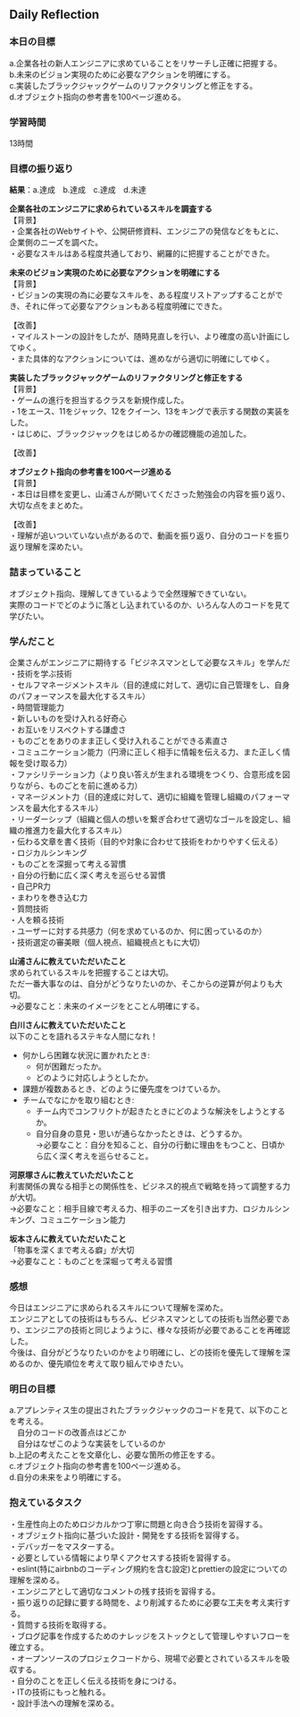 ## Daily Reflection

### 本日の目標
a.企業各社の新人エンジニアに求めていることをリサーチし正確に把握する。  
b.未来のビジョン実現のために必要なアクションを明確にする。  
c.実装したブラックジャックゲームのリファクタリングと修正をする。  
d.オブジェクト指向の参考書を100ページ進める。  

### 学習時間
13時間
### 目標の振り返り
**結果**：a.達成　b.達成　c.達成　d.未達　

**企業各社のエンジニアに求められているスキルを調査する**  
【背景】  
・企業各社のWebサイトや、公開研修資料、エンジニアの発信などをもとに、企業側のニーズを調べた。  
・必要なスキルはある程度共通しており、網羅的に把握することができた。

**未来のビジョン実現のために必要なアクションを明確にする**  
【背景】  
・ビジョンの実現の為に必要なスキルを、ある程度リストアップすることができ、それに伴って必要なアクションもある程度明確にできた。  

【改善】  
・マイルストーンの設計をしたが、随時見直しを行い、より確度の高い計画にしてゆく。  
・また具体的なアクションについては、進めながら適切に明確にしてゆく。  

**実装したブラックジャックゲームのリファクタリングと修正をする**  
【背景】  
・ゲームの進行を担当するクラスを新規作成した。  
・1をエース、11をジャック、12をクイーン、13をキングで表示する関数の実装をした。  
・はじめに、ブラックジャックをはじめるかの確認機能の追加した。  

【改善】 

**オブジェクト指向の参考書を100ページ進める**  
【背景】  
・本日は目標を変更し、山浦さんが開いてくださった勉強会の内容を振り返り、大切な点をまとめた。  

【改善】   
・理解が追いついていない点があるので、動画を振り返り、自分のコードを振り返り理解を深めたい。  

### 詰まっていること

オブジェクト指向、理解してきているようで全然理解できていない。  
実際のコードでどのように落とし込まれているのか、いろんな人のコードを見て学びたい。  

### 学んだこと

企業さんがエンジニアに期待する「ビジネスマンとして必要なスキル」を学んだ  
・技術を学ぶ技術  
・セルフマネージメントスキル（目的達成に対して、適切に自己管理をし、自身のパフォーマンスを最大化するスキル）  
・時間管理能力  
・新しいものを受け入れる好奇心  
・お互いをリスペクトする謙虚さ  
・ものごとをありのまま正しく受け入れることができる素直さ  
・コミュニケーション能力（円滑に正しく相手に情報を伝える力、また正しく情報を受け取る力）  
・ファシリテーション力（より良い答えが生まれる環境をつくり、合意形成を図りながら、ものごとを前に進める力）  
・マネージメント力（目的達成に対して、適切に組織を管理し組織のパフォーマンスを最大化するスキル）  
・リーダーシップ（組織と個人の想いを繋ぎ合わせて適切なゴールを設定し、組織の推進力を最大化するスキル）  
・伝わる文章を書く技術（目的や対象に合わせて技術をわかりやすく伝える）  
・ロジカルシンキング  
・ものごとを深掘って考える習慣  
・自分の行動に広く深く考えを巡らせる習慣  
・自己PR力  
・まわりを巻き込む力  
・質問技術  
・人を頼る技術  
・ユーザーに対する共感力（何を求めているのか、何に困っているのか）  
・技術選定の審美眼（個人視点、組織視点ともに大切）  

**山浦さんに教えていただいたこと**  
求められているスキルを把握することは大切。  
ただ一番大事なのは、自分がどうなりたいのか、そこからの逆算が何よりも大切。  
→必要なこと：未来のイメージをとことん明確にする。  

**白川さんに教えていただいたこと**  
以下のことを語れるステキな人間になれ！  
- 何かしら困難な状況に置かれたとき:  
  - 何が困難だったか。  
  - どのように対応しようとしたか。  
- 課題が複数あるとき、どのように優先度をつけているか。  
- チームでなにかを取り組むとき:  
  - チーム内でコンフリクトが起きたときにどのような解決をしようとするか。  
  - 自分自身の意見・思いが通らなかったときは、どうするか。  
→必要なこと：自分を知ること、自分の行動に理由をもつこと、日頃から広く深く考えを巡らせること。  

**河原塚さんに教えていただいたこと**  
利害関係の異なる相手との関係性を、ビジネス的視点で戦略を持って調整する力が大切。  
→必要なこと：相手目線で考える力、相手のニーズを引き出す力、ロジカルシンキング、コミュニケーション能力  

**坂本さんに教えていただいたこと**  
「物事を深くまで考える癖」が大切  
→必要なこと：ものごとを深堀って考える習慣  


### 感想
今日はエンジニアに求められるスキルについて理解を深めた。  
エンジニアとしての技術はもちろん、ビジネスマンとしての技術も当然必要であり、エンジニアの技術と同じようように、様々な技術が必要であることを再確認した。  
今後は、自分がどうなりたいのかをより明確にし、どの技術を優先して理解を深めるのか、優先順位を考えて取り組んでゆきたい。  

### 明日の目標
a.アプレンティス生の提出されたブラックジャックのコードを見て、以下のことを考える。  
　自分のコードの改善点はどこか   
　自分はなぜこのような実装をしているのか    
b.上記の考えたことを文章化し、必要な箇所の修正をする。  
c.オブジェクト指向の参考書を100ページ進める。   
d.自分の未来をより明確にする。   

### 抱えているタスク
・生産性向上のためロジカルかつ丁寧に問題と向き合う技術を習得する。  
・オブジェクト指向に基づいた設計・開発をする技術を習得する。  
・デバッガーをマスターする。  
・必要としている情報により早くアクセスする技術を習得する。  
・eslint(特にairbnbのコーディング規約を含む設定)とprettierの設定についての理解を深める。  
・エンジニアとして適切なコメントの残す技術を習得する。  
・振り返りの記録に要する時間を、より削減するために必要な工夫を考え実行する。  
・質問する技術を取得する。  
・ブログ記事を作成するためのナレッジをストックとして管理しやすいフローを確立する。  
・オープンソースのプロジェクコードから、現場で必要とされているスキルを吸収する。  
・自分のことを正しく伝える技術を身につける。  
・ITの技術にもっと触れる。  
・設計手法への理解を深める。
